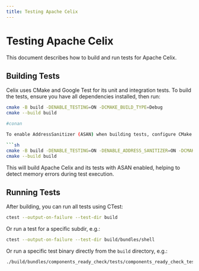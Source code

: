 ```yaml
---
title: Testing Apache Celix
---
```


<!--
Licensed to the Apache Software Foundation (ASF) under one or more
contributor license agreements.  See the NOTICE file distributed with
this work for additional information regarding copyright ownership.
The ASF licenses this file to You under the Apache License, Version 2.0
(the "License"); you may not use this file except in compliance with
the License.  You may obtain a copy of the License at
   
    http://www.apache.org/licenses/LICENSE-2.0

Unless required by applicable law or agreed to in writing, software
distributed under the License is distributed on an "AS IS" BASIS,
WITHOUT WARRANTIES OR CONDITIONS OF ANY KIND, either express or implied.
See the License for the specific language governing permissions and
limitations under the License.
-->

# Testing Apache Celix

This document describes how to build and run tests for Apache Celix.

## Building Tests

Celix uses CMake and Google Test for its unit and integration tests. To build the tests, ensure you have all dependencies installed, then run:

```sh
cmake -B build -DENABLE_TESTING=ON -DCMAKE_BUILD_TYPE=Debug
cmake --build build
```

```sh
#conan

To enable AddressSanitizer (ASAN) when building tests, configure CMake with the `ENABLE_ASAN` option:

```sh
cmake -B build -DENABLE_TESTING=ON -DENABLE_ADDRESS_SANITIZER=ON -DCMAKE_BUILD_TYPE=Debug
cmake --build build
```

This will build Apache Celix and its tests with ASAN enabled, helping to detect memory errors during test execution.

## Running Tests

After building, you can run all tests using CTest:

```sh
ctest --output-on-failure --test-dir build
```

Or run a test for a specific subdir, e.g.: 

```sh
ctest --output-on-failure --test-dir build/bundles/shell
```

Or run a specific test binary directly from the `build` directory, e.g.:

```sh
./build/bundles/components_ready_check/tests/components_ready_check_test
```
